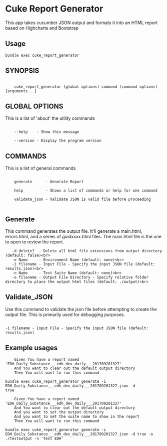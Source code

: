 Cuke Report Generator
=====================

This app takes cucumber JSON output and formats it into an HTML report based on Highcharts and Bootstrap 

Usage
------------------
<code>bundle exec cuke_report_generator</code>

SYNOPSIS
------------------

<code>
    cuke_report_generator [global options] command [command options] [arguments...]
</code>

GLOBAL OPTIONS
------------------
This is a list of 'about' the utility commands

<code>
    --help    - Show this message<br>
    --version - Display the program version
</code>

COMMANDS
------------------
This is a list of general commands

<code>
    generate      - Generate Report<br>
    help          - Shows a list of commands or help for one command<br>
    validate_json - Validate JSON is valid file before proceeding<br>
</code> 

Generate
------------------
This command generates the output file.  It'll generate a main.html, errors.html, and a series of guidxxxx.html files.  The main.html file is the one to open to review the report.

```
   -d delete?  - Delete all html file extensions from output directory (default: false)<br>
   -e Name     - Environment Name (default: none)<br>
   -i filename - Input File - Specify the input JSON file (default: results.json)<br>
   -n Name     - Test Suite Name (default: none)<br>
   -o filename - Output File Directory - Specify relative folder directory to place the output html files (default: ./output)<br>
```
   
Validate_JSON
------------------
Use this command to validate the json file before attempting to create the output file.  This is primarily used for debugging purposes.

<code>
-i filename - Input File - Specify the input JSON file (default: results.json)
</code>   

Example usages
------------------
```feature
    Given You have a report named 'EDH_Daily_Substance___edh_dev_daily___201709201327'
    And You want to clear out the default output directory
    Then You will want to run this command
```
<code>bundle exec cuke_report_generator generate -i EDH_Daily_Substance___edh_dev_daily___201709201327.json -d true</code>



```*.feature
    Given You have a report named 'EDH_Daily_Substance___edh_dev_daily___201709201327'
    And You want to clear out the default output directory
    And you want to set the output directory
    And you want to set the suite name to show in the report
    Then You will want to run this command
```
<code>bundle exec cuke_report_generator generate -i EDH_Daily_Substance___edh_dev_daily___201709201327.json -d true -o ./testoutput -n 'Test EDH'</code>